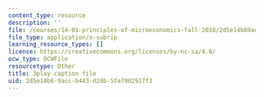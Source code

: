 ```yaml
---
content_type: resource
description: ''
file: /courses/14-01-principles-of-microeconomics-fall-2018/2d5e14b69accb443d29b5fa7902917f3_B6wI0CE4GjM.srt
file_type: application/x-subrip
learning_resource_types: []
license: https://creativecommons.org/licenses/by-nc-sa/4.0/
ocw_type: OCWFile
resourcetype: Other
title: 3play caption file
uid: 2d5e14b6-9acc-b443-d29b-5fa7902917f3
---
```


